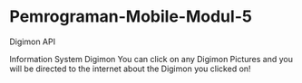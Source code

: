 # Pemrograman-Mobile-Modul-5
Digimon API

Information System Digimon
You can click on any Digimon Pictures and you will be directed to the internet about the Digimon you clicked on!

